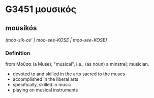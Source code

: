 # G3451 μουσικός

## mousikós

_(moo-sik-os' | moo-see-KOSE | moo-see-KOSE)_

### Definition

from Μοῦσα (a Muse); "musical", i.e., (as noun) a minstrel; musician.

- devoted to and skilled in the arts sacred to the muses
- accomplished in the liberal arts
- specifically, skilled in music
- playing on musical instruments

